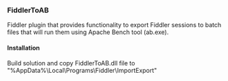 ### FiddlerToAB

Fiddler plugin that provides functionality to export Fiddler sessions to batch files that will run them using Apache Bench tool (ab.exe).

#### Installation

Build solution and copy FiddlerToAB.dll file to "%AppData%\Local\Programs\Fiddler\ImportExport"
